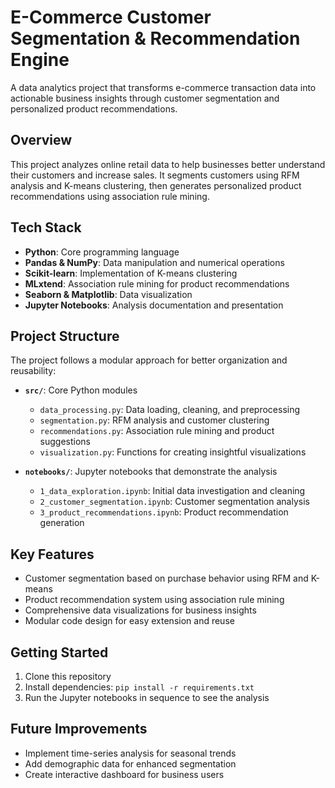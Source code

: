 # E-Commerce Customer Segmentation & Recommendation Engine

A data analytics project that transforms e-commerce transaction data into actionable business insights through customer segmentation and personalized product recommendations.

## Overview

This project analyzes online retail data to help businesses better understand their customers and increase sales. It segments customers using RFM analysis and K-means clustering, then generates personalized product recommendations using association rule mining.

## Tech Stack

- **Python**: Core programming language
- **Pandas & NumPy**: Data manipulation and numerical operations
- **Scikit-learn**: Implementation of K-means clustering
- **MLxtend**: Association rule mining for product recommendations
- **Seaborn & Matplotlib**: Data visualization
- **Jupyter Notebooks**: Analysis documentation and presentation

## Project Structure

The project follows a modular approach for better organization and reusability:

- **`src/`**: Core Python modules
  - `data_processing.py`: Data loading, cleaning, and preprocessing
  - `segmentation.py`: RFM analysis and customer clustering
  - `recommendations.py`: Association rule mining and product suggestions
  - `visualization.py`: Functions for creating insightful visualizations

- **`notebooks/`**: Jupyter notebooks that demonstrate the analysis
  - `1_data_exploration.ipynb`: Initial data investigation and cleaning
  - `2_customer_segmentation.ipynb`: Customer segmentation analysis
  - `3_product_recommendations.ipynb`: Product recommendation generation

## Key Features

- Customer segmentation based on purchase behavior using RFM and K-means
- Product recommendation system using association rule mining
- Comprehensive data visualizations for business insights
- Modular code design for easy extension and reuse

## Getting Started

1. Clone this repository
2. Install dependencies: `pip install -r requirements.txt`
3. Run the Jupyter notebooks in sequence to see the analysis

## Future Improvements

- Implement time-series analysis for seasonal trends
- Add demographic data for enhanced segmentation
- Create interactive dashboard for business users
